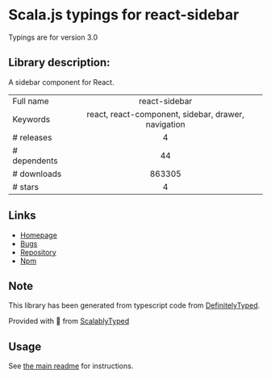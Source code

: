
# Scala.js typings for react-sidebar

Typings are for version 3.0

## Library description:
A sidebar component for React.

|                    |                 |
| ------------------ | :-------------: |
| Full name          | react-sidebar |
| Keywords           | react, react-component, sidebar, drawer, navigation |
| # releases         | 4 |
| # dependents       | 44 |
| # downloads        | 863305 |
| # stars            | 4 |

## Links
- [Homepage](https://github.com/balloob/react-sidebar#readme)
- [Bugs](https://github.com/balloob/react-sidebar/issues)
- [Repository](https://github.com/balloob/react-sidebar)
- [Npm](https://www.npmjs.com/package/react-sidebar)
    


## Note
This library has been generated from typescript code from [DefinitelyTyped](https://definitelytyped.org).

Provided with :purple_heart: from [ScalablyTyped](https://github.com/oyvindberg/ScalablyTyped)

## Usage
See [the main readme](../../readme.md) for instructions.


